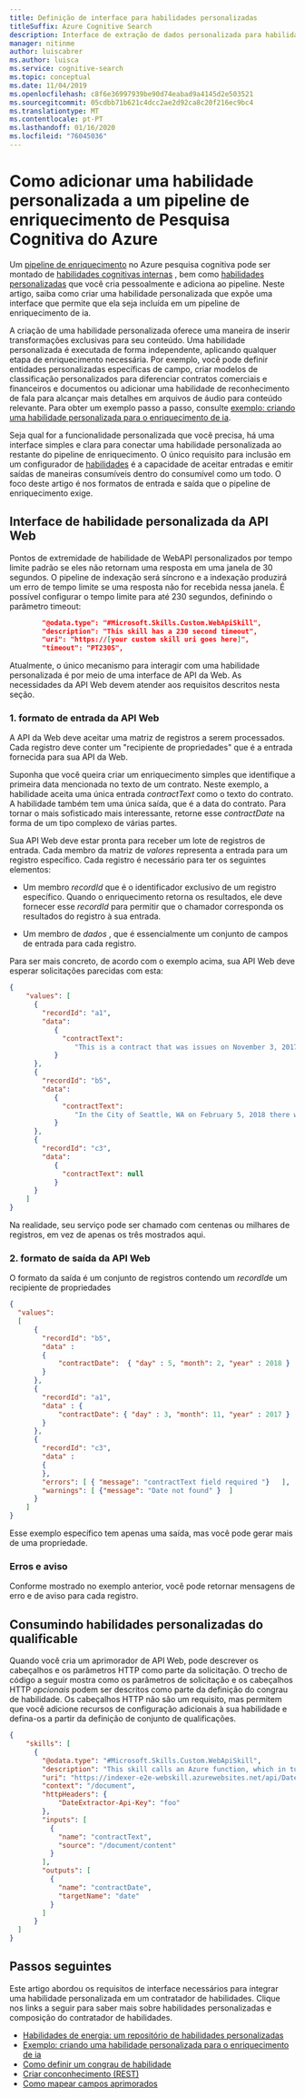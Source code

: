 ```yaml
---
title: Definição de interface para habilidades personalizadas
titleSuffix: Azure Cognitive Search
description: Interface de extração de dados personalizada para habilidade personalizada de API Web em um pipeline de enriquecimento de ia no Azure Pesquisa Cognitiva.
manager: nitinme
author: luiscabrer
ms.author: luisca
ms.service: cognitive-search
ms.topic: conceptual
ms.date: 11/04/2019
ms.openlocfilehash: c8f6e36997939be90d74eabad9a4145d2e503521
ms.sourcegitcommit: 05cdbb71b621c4dcc2ae2d92ca8c20f216ec9bc4
ms.translationtype: MT
ms.contentlocale: pt-PT
ms.lasthandoff: 01/16/2020
ms.locfileid: "76045036"
---
```

# <a name="how-to-add-a-custom-skill-to-an-azure-cognitive-search-enrichment-pipeline"></a>Como adicionar uma habilidade personalizada a um pipeline de enriquecimento de Pesquisa Cognitiva do Azure

Um [pipeline de enriquecimento](cognitive-search-concept-intro.md) no Azure pesquisa cognitiva pode ser montado de [habilidades cognitivas internas](cognitive-search-predefined-skills.md) , bem como [habilidades personalizadas](cognitive-search-custom-skill-web-api.md) que você cria pessoalmente e adiciona ao pipeline. Neste artigo, saiba como criar uma habilidade personalizada que expõe uma interface que permite que ela seja incluída em um pipeline de enriquecimento de ia. 

A criação de uma habilidade personalizada oferece uma maneira de inserir transformações exclusivas para seu conteúdo. Uma habilidade personalizada é executada de forma independente, aplicando qualquer etapa de enriquecimento necessária. Por exemplo, você pode definir entidades personalizadas específicas de campo, criar modelos de classificação personalizados para diferenciar contratos comerciais e financeiros e documentos ou adicionar uma habilidade de reconhecimento de fala para alcançar mais detalhes em arquivos de áudio para conteúdo relevante. Para obter um exemplo passo a passo, consulte [exemplo: criando uma habilidade personalizada para o enriquecimento de ia](cognitive-search-create-custom-skill-example.md).

 Seja qual for a funcionalidade personalizada que você precisa, há uma interface simples e clara para conectar uma habilidade personalizada ao restante do pipeline de enriquecimento. O único requisito para inclusão em um configurador de [habilidades](cognitive-search-defining-skillset.md) é a capacidade de aceitar entradas e emitir saídas de maneiras consumíveis dentro do consumível como um todo. O foco deste artigo é nos formatos de entrada e saída que o pipeline de enriquecimento exige.

## <a name="web-api-custom-skill-interface"></a>Interface de habilidade personalizada da API Web

Pontos de extremidade de habilidade de WebAPI personalizados por tempo limite padrão se eles não retornam uma resposta em uma janela de 30 segundos. O pipeline de indexação será síncrono e a indexação produzirá um erro de tempo limite se uma resposta não for recebida nessa janela.  É possível configurar o tempo limite para até 230 segundos, definindo o parâmetro timeout:

```json
        "@odata.type": "#Microsoft.Skills.Custom.WebApiSkill",
        "description": "This skill has a 230 second timeout",
        "uri": "https://[your custom skill uri goes here]",
        "timeout": "PT230S",
```

Atualmente, o único mecanismo para interagir com uma habilidade personalizada é por meio de uma interface de API da Web. As necessidades da API Web devem atender aos requisitos descritos nesta seção.

### <a name="1--web-api-input-format"></a>1. formato de entrada da API Web

A API da Web deve aceitar uma matriz de registros a serem processados. Cada registro deve conter um "recipiente de propriedades" que é a entrada fornecida para sua API da Web. 

Suponha que você queira criar um enriquecimento simples que identifique a primeira data mencionada no texto de um contrato. Neste exemplo, a habilidade aceita uma única entrada *contractText* como o texto do contrato. A habilidade também tem uma única saída, que é a data do contrato. Para tornar o mais sofisticado mais interessante, retorne esse *contractDate* na forma de um tipo complexo de várias partes.

Sua API Web deve estar pronta para receber um lote de registros de entrada. Cada membro da matriz de *valores* representa a entrada para um registro específico. Cada registro é necessário para ter os seguintes elementos:

+ Um membro *recordId* que é o identificador exclusivo de um registro específico. Quando o enriquecimento retorna os resultados, ele deve fornecer esse *recordId* para permitir que o chamador corresponda os resultados do registro à sua entrada.

+ Um membro de *dados* , que é essencialmente um conjunto de campos de entrada para cada registro.

Para ser mais concreto, de acordo com o exemplo acima, sua API Web deve esperar solicitações parecidas com esta:

```json
{
    "values": [
      {
        "recordId": "a1",
        "data":
           {
             "contractText": 
                "This is a contract that was issues on November 3, 2017 and that involves... "
           }
      },
      {
        "recordId": "b5",
        "data":
           {
             "contractText": 
                "In the City of Seattle, WA on February 5, 2018 there was a decision made..."
           }
      },
      {
        "recordId": "c3",
        "data":
           {
             "contractText": null
           }
      }
    ]
}
```
Na realidade, seu serviço pode ser chamado com centenas ou milhares de registros, em vez de apenas os três mostrados aqui.

### <a name="2-web-api-output-format"></a>2. formato de saída da API Web

O formato da saída é um conjunto de registros contendo um *recordId*e um recipiente de propriedades 

```json
{
  "values": 
  [
      {
        "recordId": "b5",
        "data" : 
        {
            "contractDate":  { "day" : 5, "month": 2, "year" : 2018 }
        }
      },
      {
        "recordId": "a1",
        "data" : {
            "contractDate": { "day" : 3, "month": 11, "year" : 2017 }                    
        }
      },
      {
        "recordId": "c3",
        "data" : 
        {
        },
        "errors": [ { "message": "contractText field required "}   ],  
        "warnings": [ {"message": "Date not found" }  ]
      }
    ]
}
```

Esse exemplo específico tem apenas uma saída, mas você pode gerar mais de uma propriedade. 

### <a name="errors-and-warning"></a>Erros e aviso

Conforme mostrado no exemplo anterior, você pode retornar mensagens de erro e de aviso para cada registro.

## <a name="consuming-custom-skills-from-skillset"></a>Consumindo habilidades personalizadas do qualificable

Quando você cria um aprimorador de API Web, pode descrever os cabeçalhos e os parâmetros HTTP como parte da solicitação. O trecho de código a seguir mostra como os parâmetros de solicitação e os cabeçalhos HTTP *opcionais* podem ser descritos como parte da definição do congrau de habilidade. Os cabeçalhos HTTP não são um requisito, mas permitem que você adicione recursos de configuração adicionais à sua habilidade e defina-os a partir da definição de conjunto de qualificações.

```json
{
    "skills": [
      {
        "@odata.type": "#Microsoft.Skills.Custom.WebApiSkill",
        "description": "This skill calls an Azure function, which in turn calls TA sentiment",
        "uri": "https://indexer-e2e-webskill.azurewebsites.net/api/DateExtractor?language=en",
        "context": "/document",
        "httpHeaders": {
            "DateExtractor-Api-Key": "foo"
        },
        "inputs": [
          {
            "name": "contractText",
            "source": "/document/content"
          }
        ],
        "outputs": [
          {
            "name": "contractDate",
            "targetName": "date"
          }
        ]
      }
  ]
}
```

## <a name="next-steps"></a>Passos seguintes

Este artigo abordou os requisitos de interface necessários para integrar uma habilidade personalizada em um contratador de habilidades. Clique nos links a seguir para saber mais sobre habilidades personalizadas e composição do contratador de habilidades.

+ [Habilidades de energia: um repositório de habilidades personalizadas](https://github.com/Azure-Samples/azure-search-power-skills)
+ [Exemplo: criando uma habilidade personalizada para o enriquecimento de ia](cognitive-search-create-custom-skill-example.md)
+ [Como definir um congrau de habilidade](cognitive-search-defining-skillset.md)
+ [Criar conconhecimento (REST)](https://docs.microsoft.com/rest/api/searchservice/create-skillset)
+ [Como mapear campos aprimorados](cognitive-search-output-field-mapping.md)
